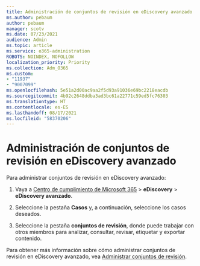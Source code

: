 ```yaml
---
title: Administración de conjuntos de revisión en eDiscovery avanzado
ms.author: pebaum
author: pebaum
manager: scotv
ms.date: 07/23/2021
audience: Admin
ms.topic: article
ms.service: o365-administration
ROBOTS: NOINDEX, NOFOLLOW
localization_priority: Priority
ms.collection: Adm_O365
ms.custom:
- "11937"
- "9007099"
ms.openlocfilehash: 5e51a2d00ac9aa2f5d93a91036e69bc2218eacdb
ms.sourcegitcommit: 4b92c2648ddba3ad3bc61a22771c59ed5fc76303
ms.translationtype: HT
ms.contentlocale: es-ES
ms.lasthandoff: 08/17/2021
ms.locfileid: "58370206"
---
```

# <a name="managing-review-sets-in-advanced-ediscovery"></a>Administración de conjuntos de revisión en eDiscovery avanzado

Para administrar conjuntos de revisión en eDiscovery avanzado:

1. Vaya a [Centro de cumplimiento de Microsoft 365](https://compliance.microsoft.com/) > **eDiscovery** > **eDiscovery avanzado**.

1. Seleccione la pestaña **Casos** y, a continuación, seleccione los casos deseados.

1. Seleccione la pestaña **conjuntos de revisión**, donde puede trabajar con otros miembros para analizar, consultar, revisar, etiquetar y exportar contenido.

Para obtener más información sobre cómo administrar conjuntos de revisión en eDiscovery avanzado, vea [Administrar conjuntos de revisión](https://docs.microsoft.com/microsoft-365/compliance/managing-review-sets).